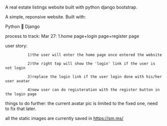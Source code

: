 A real estate listings website built with python django bootstrap.

A simple, reponsive website. Built with:

Python 🐍
Django 


process to track:
Mar 27:
1.home page+login page+register page

  user story:
  
              1)the user will enter the home page once entered the website
  
              2)the right top will show the 'login' link if the user is not login
              
              3)replace the login link if the user login done with his/her user avatar
              
              4)new user can do registeration with the register button in the login page
       
  things to do further: the current avatar pic is limited to the fixed one, need to fix that later.

  all the static images are currently saved in https://sm.ms/
